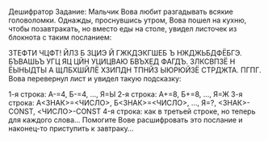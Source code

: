 Дешифратор
Задание:
Мальчик Вова любит разгадывать всякие головоломки. Однажды, проснувшись утром, Вова пошел на кухню, чтобы позавтракать, но вместо еды на столе, увидел листочек из блокнота с таким посланием:

ЗТЕФТИ ЧЦФТ!
ЙЛЗ Б ЗЦИЭ Й ГЖКДЭКГШЕБ Ъ НЖДЖЬБДФЁБГЭ.
БЪВАШЬЪ УГЦ ЯЦ ЦЙН УЦИЦВАЮ БВЪХЕД ФАГДЪ.
ЗЛКСВПЗЁ Н ЁЫНЫДТЫ А ЩЛБХШЙЛЁ ХЗИПДН ТПНЙЗ ЫЮРЮЙЗЁ СТРДЖТА. ПГПГ.
Вова перевернул лист и увидел такую подсказку:

1-я строка: А-=4, Б-=4, …, Я=Ы
2-я строка: А+=8, Б+=8, …, Я=Ж
3-я строка: А<ЗНАК>=<ЧИСЛО>, Б<ЗНАК>=<ЧИСЛО>, …, Я=?, <ЗНАК>-CONST, <ЧИСЛО>-CONST
4-я строка: как в третьей строке, но теперь для каждого слова…
Помогите Вове расшифровать это послание и наконец-то приступить к завтраку…

